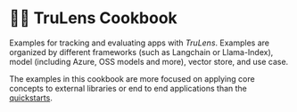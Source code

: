 # 🧑‍🍳 TruLens Cookbook

Examples for tracking and evaluating apps with _TruLens_. Examples are organized by different frameworks (such as Langchain or Llama-Index), model (including Azure, OSS models and more), vector store, and use case.

The examples in this cookbook are more focused on applying core concepts to external libraries or end to end applications than the [quickstarts](../trulens/getting_started/quickstarts/quickstart/).
